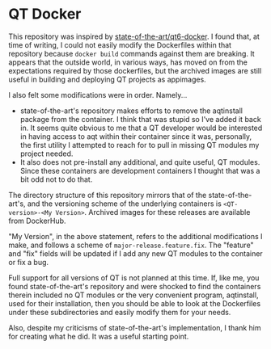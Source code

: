 # QT Docker

This repository was inspired by [state-of-the-art/qt6-docker](https://github.com/state-of-the-art/qt6-docker). I found that, at time of writing,
I could not easily modify the Dockerfiles within that repository because `docker build` commands
against them are breaking. It appears that the outside world, in various ways, has moved on
from the expectations required by those dockerfiles, but the archived images are still useful in
building and deploying QT projects as appimages.

I also felt some modifications were in order. Namely...

- state-of-the-art's repository makes efforts to remove the aqtinstall package from the container.
  I think that was stupid so I've added it back in. It seems quite obvious to me that a QT developer
  would be interested in having access to aqt within their container since it was, personally, the
  first utility I attempted to reach for to pull in missing QT modules my project needed.
- It also does not pre-install any additional, and quite useful, QT modules. Since these containers
  are development containers I thought that was a bit odd not to do that.

The directory structure of this repository mirrors that of the state-of-the-art's, and the versioning
scheme of the underlying containers is `<QT-version>-<My Version>`. Archived images for these releases
are available from DockerHub.

"My Version", in the above statement, refers to the additional modifications I make, and follows a scheme
of `major-release.feature.fix`. The "feature" and "fix" fields will be updated if I add any new QT modules
to the container or fix a bug.

Full support for all versions of QT is not planned at this time. If, like me, you found state-of-the-art's
repository and were shocked to find the containers therein included no QT modules or the very convenient
program, aqtinstall, used for their installation, then you should be able to look at the Dockerfiles under
these subdirectories and easily modify them for your needs.

Also, despite my criticisms of state-of-the-art's implementation, I thank him for creating what he did.
It was a useful starting point.
